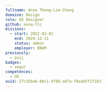 ```yaml
---
fullname: Anna Theng-Lim-Chong
domaine: Design
role: UX Designer
github: anna-tlc
missions:
  - start: 2022-02-01
    end: 2024-12-31
    status: admin
    employer: DNUM
previously:
  - psij
badges:
  - segur
competences:
  - UX
uuid: 27c356e6-60c1-4f8d-a87a-f6eab5f1f1b3
---
```

